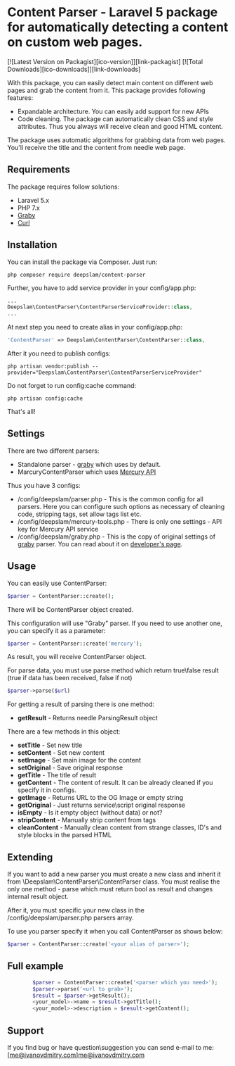 # Content Parser - Laravel 5 package for automatically detecting a content on custom web pages.

[![Latest Version on Packagist][ico-version]][link-packagist]
[![Total Downloads][ico-downloads]][link-downloads]

With this package, you can easily detect main content on different web pages and grab the content from it.
This package provides following features:

* Expandable architecture. You can easily add support for new APIs
* Code cleaning. The package can automatically clean CSS and style attributes. Thus you always will receive clean and good HTML content.

The package uses automatic algorithms for grabbing data from web pages.
You'll receive the title and the content from needle web page.

## Requirements

The package requires follow solutions:

* Laravel 5.x
* PHP 7.x
* [Graby](https://github.com/j0k3r/graby)
* [Curl](https://github.com/ixudra/curl)

## Installation

You can install the package via Composer.
Just run:

```console
php composer require deepslam/content-parser
```

Further, you have to add service provider in your config/app.php:

```php
...
Deepslam\ContentParser\ContentParserServiceProvider::class,
...
```

At next step you need to create alias in your config/app.php:

```php
'ContentParser' => Deepslam\ContentParser\ContentParser::class,
```

After it you need to publish configs:

```console
php artisan vendor:publish --provider="Deepslam\ContentParser\ContentParserServiceProvider"
```

Do not forget to run config:cache command:

```console
php artisan config:cache
```

That's all!

## Settings

There are two different parsers:

* Standalone parser - [graby](https://github.com/j0k3r/graby/) which uses by default.
* MarcuryContentParser which uses [Mercury API](https://mercury.postlight.com/web-parser/)

Thus you have 3 configs:

* /config/deepslam/parser.php - This is the common config for all parsers. Here you can configure such options as necessary of cleaning code, stripping tags, set allow tags list etc.
* /config/deepslam/mercury-tools.php - There is only one settings - API key for Mercury API service
* /config/deepslam/graby.php - This is the copy of original settings of [graby](https://github.com/j0k3r/graby/) parser. You can read about it on [developer's page](https://github.com/j0k3r/graby/).

## Usage

You can easily use ContentParser:

```php
$parser = ContentParser::create();
```

There will be ContentParser object created.

This configuration will use "Graby" parser. If you need to use another one, you can specify it as a parameter:

```php
$parser = ContentParser::create('mercury');
```

As result, you will receive ContentParser object.

For parse data, you must use parse method which return true\false result (true if data has been received, false if not)

```php
$parser->parse($url)
```

For getting a result of parsing there is one method:

* **getResult** - Returns needle ParsingResult object

There are a few methods in this object:

* **setTitle** - Set new title
* **setContent** - Set new content
* **setImage** - Set main image for the content
* **setOriginal** - Save original response
* **getTitle**  - The title of result
* **getContent** - The content of result. It can be already cleaned if you specify it in configs.
* **getImage** - Returns URL to the OG Image or empty string
* **getOriginal** - Just returns service\script original response
* **isEmpty** - Is it empty object (without data) or not?
* **stripContent** - Manually strip content from tags
* **cleanContent** - Manually clean content from strange classes, ID's and style blocks in the parsed HTML

## Extending

If you want to add a new parser you must create a new class and inherit it from \Deepslam\ContentParser\ContentParser class.
You must realise the only one method - parse which must return bool as result and changes internal result object.

After it, you must specific your new class in the /config/deepslam/parser.php parsers array.

To use you parser specify it when you call ContentParser as shows below:

```php
$parser = ContentParser::create('<your alias of parser>');
```

## Full example

```php
        $parser = ContentParser::create('<parser which you need>');
        $parser->parse('<url to grab>');
        $result = $parser->getResult();
        <your_model>->name = $result->getTitle();
        <your_model>->description = $result->getContent();
```

## Support

If you find bug or have question\suggestion you can send e-mail to me: [me@ivanovdmitry.com]me@ivanovdmitry.com